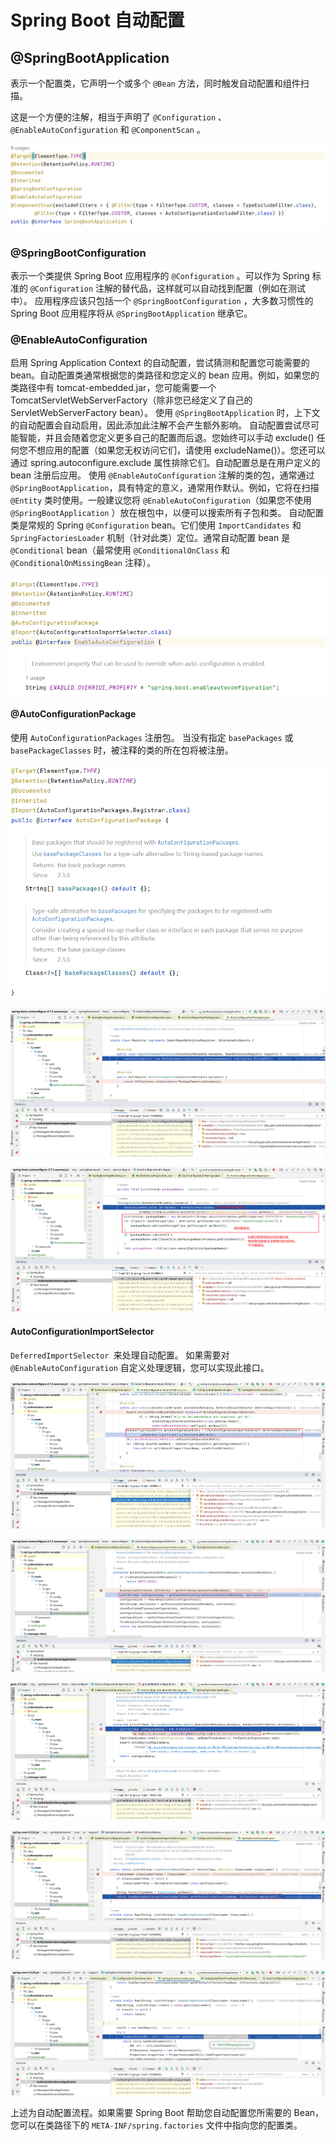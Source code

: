# Spring Boot 自动配置

## @SpringBootApplication

表示一个配置类，它声明一个或多个 `@Bean` 方法，同时触发自动配置和组件扫描。 

这是一个方便的注解，相当于声明了 `@Configuration` 、`@EnableAutoConfiguration` 和 `@ComponentScan` 。

![](assets/2022-09-27-11-23-43-image.png)

### @SpringBootConfiguration

表示一个类提供 Spring Boot 应用程序的 `@Configuration` 。可以作为 Spring 标准的  `@Configuration` 注解的替代品，这样就可以自动找到配置（例如在测试中）。
应用程序应该只包括一个 `@SpringBootConfiguration` ，大多数习惯性的 Spring Boot 应用程序将从 `@SpringBootApplication` 继承它。

### @EnableAutoConfiguration

启用 Spring Application Context 的自动配置，尝试猜测和配置您可能需要的 bean。自动配置类通常根据您的类路径和您定义的 bean 应用。例如，如果您的类路径中有 tomcat-embedded.jar，您可能需要一个 TomcatServletWebServerFactory（除非您已经定义了自己的 ServletWebServerFactory bean）。
使用 `@SpringBootApplication` 时，上下文的自动配置会自动启用，因此添加此注解不会产生额外影响。
自动配置尝试尽可能智能，并且会随着您定义更多自己的配置而后退。您始终可以手动 exclude() 任何您不想应用的配置（如果您无权访问它们，请使用 excludeName()）。您还可以通过 spring.autoconfigure.exclude 属性排除它们。自动配置总是在用户定义的 bean 注册后应用。
使用 `@EnableAutoConfiguration` 注解的类的包，通常通过 `@SpringBootApplication`，具有特定的意义，通常用作默认。例如，它将在扫描 `@Entity` 类时使用。一般建议您将 `@EnableAutoConfiguration`（如果您不使用 `@SpringBootApplication` ）放在根包中，以便可以搜索所有子包和类。
自动配置类是常规的 Spring `@Configuration` bean。它们使用 `ImportCandidates` 和 `SpringFactoriesLoader` 机制（针对此类）定位。通常自动配置 bean 是 `@Conditional` bean（最常使用 `@ConditionalOnClass` 和 `@ConditionalOnMissingBean` 注释）。

![](assets/2022-09-27-11-51-12-image.png)

#### @AutoConfigurationPackage

使用 `AutoConfigurationPackages` 注册包。 当没有指定 `basePackages` 或 `basePackageClasses` 时，被注释的类的所在包将被注册。

![](assets/2022-09-27-11-57-17-image.png)

![](assets/2022-09-27-14-57-33-image.png)

![](assets/2e2ed033797f379ca9b9293bd1340615449d9c27.png)

#### AutoConfigurationImportSelector

`DeferredImportSelector `来处理自动配置。 如果需要对 `@EnableAutoConfiguration` 自定义处理逻辑，您可以实现此接口。

![](assets/2022-09-27-17-53-34-image.png)

![](assets/2022-09-27-17-51-21-image.png)

![](assets/2022-09-27-17-50-46-image.png)

![](assets/2022-09-27-17-55-17-image.png)

![](assets/2022-09-27-17-57-57-image.png)

上述为自动配置流程。如果需要 Spring Boot 帮助您自动配置您所需要的 Bean，您可以在类路径下的 `META-INF/spring.factories` 文件中指向您的配置类。
